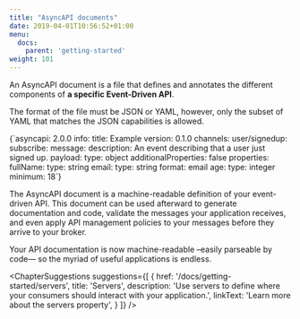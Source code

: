 ```yaml
---
title: "AsyncAPI documents"
date: 2019-04-01T10:56:52+01:00
menu:
  docs:
    parent: 'getting-started'
weight: 101
---
```


An AsyncAPI document is a file that defines and annotates the different components of **a specific Event-Driven API**.

The format of the file must be JSON or YAML, however, only the subset of YAML that matches the JSON capabilities is allowed.

<CodeBlock>
{`asyncapi: 2.0.0
info:
  title: Example
  version: 0.1.0
channels:
  user/signedup:
    subscribe:
      message:
        description: An event describing that a user just signed up.
        payload:
          type: object
          additionalProperties: false
          properties:
            fullName:
              type: string
            email:
              type: string
              format: email
            age:
              type: integer
              minimum: 18`}
</CodeBlock>

The AsyncAPI document is a machine-readable definition of your event-driven API. This document can be used afterward to generate documentation and code, validate the messages your application receives, and even apply API management policies to your messages before they arrive to your broker.

Your API documentation is now machine-readable –easily parseable by code— so the myriad of useful applications is endless.

<ChapterSuggestions
  suggestions={[
    {
      href: '/docs/getting-started/servers',
      title: 'Servers',
      description: 'Use servers to define where your consumers should interact with your application.',
      linkText: 'Learn more about the servers property',
    }
  ]}
/>